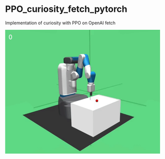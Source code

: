 # PPO_curiosity_fetch_pytorch
Implementation of curiosity with PPO on OpenAI fetch
<td><img src="/images/r_her.gif?raw=true" width="500" height="400"></td>
